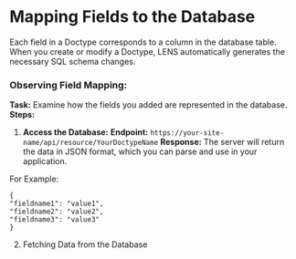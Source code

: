 #  Mapping Fields to the Database 
  
Each field in a Doctype corresponds to a column in the database table. When you create or modify a Doctype, LENS automatically generates the necessary SQL schema changes.  

### Observing Field Mapping:  

**Task:** Examine how the fields you added are represented in the database.
**Steps:**
1.  **Access the Database:**
**Endpoint:** `https://your-site-name/api/resource/YourDoctypeName`
**Response:** The server will return the data in JSON format, which you can parse and use in your application.

For Example:
``` 
{ 
"fieldname1": "value1", 
"fieldname2": "value2", 
"fieldname3": "value3" 
}
```

2. Fetching Data from the Database
<!--stackedit_data:
eyJoaXN0b3J5IjpbLTM1Nzc3MjU4NCwtMTg5NDY0NDg0MiwtMT
gxODY5NTQ0LC01MTI5MzM0NjJdfQ==
-->